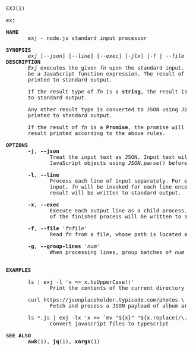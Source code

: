 <pre>
  EXJ(1)
  
  exj
  
  <b>NAME</b>
         exj - node.js standard input processor
  
  <b>SYNOPSIS</b>
         <em>exj</em> [<em>--json</em>] [<em>--line</em>] [<em>--exec</em>] [<em>-jlx</em>] [<em>-f</em> | <em>--file</em> 'fnfile' ] ['fn']
  <b>DESCRIPTION</b>
         <em>Exj</em> executes the given <em>fn</em> upon the standard input. <em>Fn</em> is expected to
         be a JavaScript function expression. The result of <em>fn</em> execution is 
         printed to standard output.
         
         If the result type of <em>fn</em> is a <b>string</b>, the result is printed directly
         to standard output.
        
         Any other result type is converted to JSON using <em>JSON.stringify()</em> and
         printed to standard output.
  
         If the result of <em>fn</em> is a <b>Promise</b>, the promise will be resolved and the
         result printed according to the above rules.
  
  <b>OPTIONS</b>
         <b>-j</b>, <b>--json</b>
                Treat the input text as JSON. Input text will be parsed to
                JavaScript objects using <em>JSON.parse()</em> before being passed to <em>fn</em>.
  
         <b>-l</b>, <b>--line</b>
                Process each line of input separately. For each line of standard
                input, <em>fn</em> will be invoked for each line encountered, and the
                result will be written to standard output.

         <b>-x</b>, <b>--exec</b>
                Execute each output line as a child process. The standard output
                of the finished process will be written to standard out.

         <b>-f</b>, <b>--file</b> <em>'fnfile'</em>
                Read <em>fn</em> from a file, whose path is located at <em>'fnfile'</em>.

         <b>-g</b>, <b>--group-lines</b> <em>'num'</em>
                When processing lines, group batches of <em>num</em> lines together as an array
  
  
  <b>EXAMPLES</b>
  
         ls | exj -l 'x => x.toUpperCase()'
                Print the contents of the current directory in uppercase
  
         curl https://jsonplaceholder.typicode.com/photos \ | exj -j 'res => res.map((image) => `${image.title} - ${image.thumbnailUrl}`).join('\n')'
                Fetch and process a JSON payload of album artwork
  
         ls *.js | exj -lx 'x => `mv "${x}" "${x.replace(/\.js$/, ".ts")}"`'
                convert javascript files to typescript
  
  <b>SEE ALSO</b>
         <b>awk</b>(1), <b>jq</b>(1), <b>xargs</b>(1)
  
</pre>